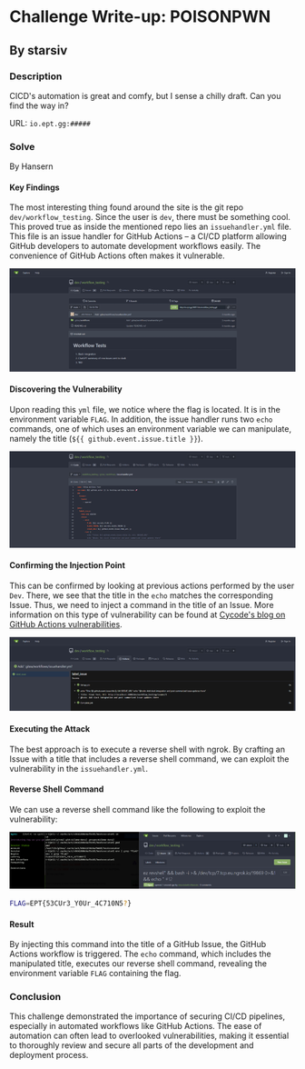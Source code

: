 # Challenge Write-up: POISONPWN
## By starsiv

### Description
CICD's automation is great and comfy, but I sense a chilly draft. Can you find the way in?

URL: `io.ept.gg:#####`

### Solve
By Hansern

#### Key Findings
The most interesting thing found around the site is the git repo `dev/workflow_testing`. Since the user is `dev`, there must be something cool. This proved true as inside the mentioned repo lies an `issuehandler.yml` file. This file is an issue handler for GitHub Actions – a CI/CD platform allowing GitHub developers to automate development workflows easily. The convenience of GitHub Actions often makes it vulnerable.

![pic1](pic1.png)

#### Discovering the Vulnerability
Upon reading this `yml` file, we notice where the flag is located. It is in the environment variable `FLAG`. In addition, the issue handler runs two `echo` commands, one of which uses an environment variable we can manipulate, namely the title (`${{ github.event.issue.title }}`).


![pic2](pic2.png)

#### Confirming the Injection Point
This can be confirmed by looking at previous actions performed by the user `Dev`. There, we see that the title in the `echo` matches the corresponding Issue. Thus, we need to inject a command in the title of an Issue. More information on this type of vulnerability can be found at [Cycode's blog on GitHub Actions vulnerabilities](https://cycode.com/blog/github-actions-vulnerabilities/).


![pic3](pic3.png)

#### Executing the Attack
The best approach is to execute a reverse shell with ngrok. By crafting an Issue with a title that includes a reverse shell command, we can exploit the vulnerability in the `issuehandler.yml`.

#### Reverse Shell Command
We can use a reverse shell command like the following to exploit the vulnerability:


![pic4](pic4.png)

```bash
FLAG=EPT{53CUr3_Y0Ur_4C710N5?}
```

#### Result
By injecting this command into the title of a GitHub Issue, the GitHub Actions workflow is triggered. The `echo` command, which includes the manipulated title, executes our reverse shell command, revealing the environment variable `FLAG` containing the flag.

### Conclusion
This challenge demonstrated the importance of securing CI/CD pipelines, especially in automated workflows like GitHub Actions. The ease of automation can often lead to overlooked vulnerabilities, making it essential to thoroughly review and secure all parts of the development and deployment process.
